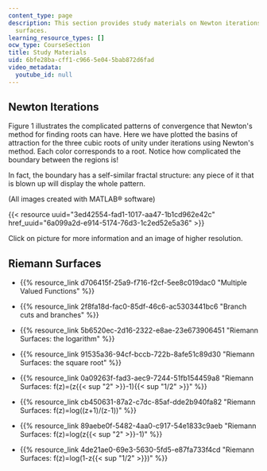 ```yaml
---
content_type: page
description: This section provides study materials on Newton iterations and Riemann
  surfaces.
learning_resource_types: []
ocw_type: CourseSection
title: Study Materials
uid: 6bfe28ba-cff1-c966-5e04-5bab872d6fad
video_metadata:
  youtube_id: null
---
```

Newton Iterations
-----------------

Figure 1 illustrates the complicated patterns of convergence that Newton's method for finding roots can have. Here we have plotted the basins of attraction for the three cubic roots of unity under iterations using Newton's method. Each color corresponds to a root. Notice how complicated the boundary between the regions is!

In fact, the boundary has a self-similar fractal structure: any piece of it that is blown up will display the whole pattern.

(All images created with MATLAB® software)

{{< resource uuid="3ed42554-fad1-1017-aa47-1b1cd962e42c" href_uuid="6a099a2d-e914-5174-76d3-1c2ed52e5a36" >}}

Click on picture for more information and an image of higher resolution.

Riemann Surfaces
----------------

*   {{% resource_link d706415f-25a9-f716-f2cf-5ee8c019dac0 "Multiple Valued Functions" %}}
    
*   {{% resource_link 2f8fa18d-fac0-85df-46c6-ac5303441bc6 "Branch cuts and branches" %}}
    
*   {{% resource_link 5b6520ec-2d16-2322-e8ae-23e673906451 "Riemann Surfaces: the logarithm" %}}
    
*   {{% resource_link 91535a36-94cf-bccb-722b-8afe51c89d30 "Riemann Surfaces: the square root" %}}
    
*   {{% resource_link 0a09263f-fad3-aec9-7244-51fb154459a8 "Riemann Surfaces: f(z)=(z{{< sup \"2\" >}}\-1){{< sup \"1/2\" >}}" %}}
    
*   {{% resource_link cb450631-87a2-c7dc-85af-dde2b940fa82 "Riemann Surfaces: f(z)=log((z+1)/(z-1))" %}}
    
*   {{% resource_link 89aebe0f-5482-4aa0-c917-54e1833c9aeb "Riemann Surfaces: f(z)=log(z{{< sup \"2\" >}}\-1)" %}}
    
*   {{% resource_link 4de21ae0-69e3-5630-5fd5-e87fa733f4cd "Riemann Surfaces: f(z)=log(1-z{{< sup \"1/2\" >}})" %}}